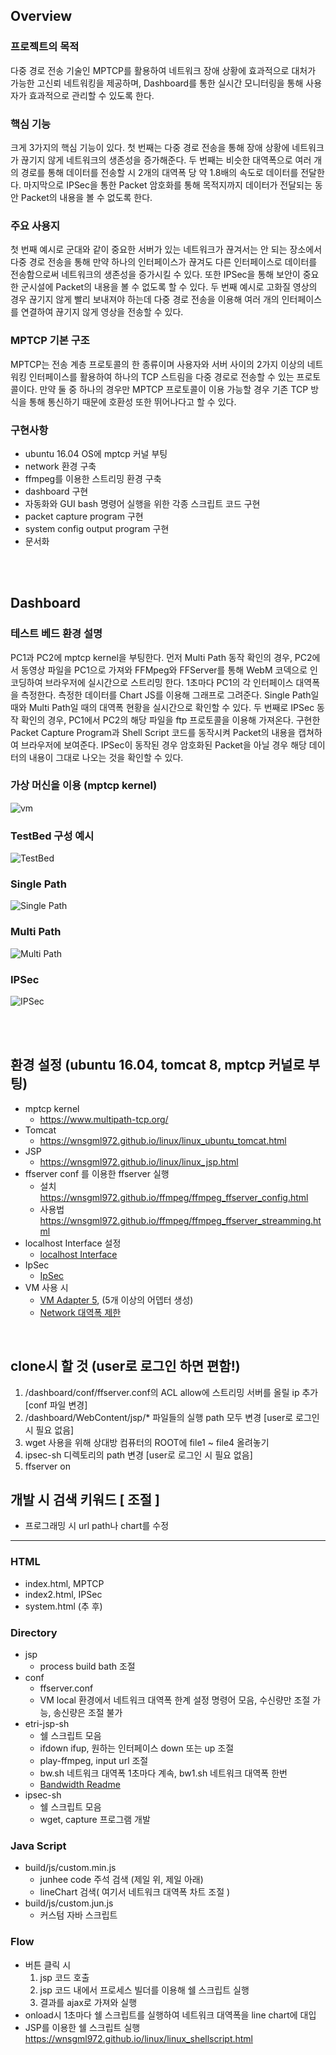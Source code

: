 ## Overview

### 프로젝트의 목적
다중 경로 전송 기술인 MPTCP를 활용하여 네트워크 장애 상황에 효과적으로 대처가 가능한 고신뢰 네트워킹을 제공하며, Dashboard를 통한 실시간 모니터링을 통해 사용자가 효과적으로 관리할 수 있도록 한다.

### 핵심 기능
크게 3가지의 핵심 기능이 있다. 첫 번째는 다중 경로 전송을 통해 장애 상황에 네트워크가 끊기지 않게 네트워크의 생존성을 증가해준다. 두 번째는 비슷한 대역폭으로 여러 개의 경로를 통해 데이터를 전송할 시 2개의 대역폭 당 약 1.8배의 속도로 데이터를 전달한다. 마지막으로 IPSec을 통한 Packet 암호화를 통해 목적지까지 데이터가 전달되는 동안 Packet의 내용을 볼 수 없도록 한다.

### 주요 사용지
첫 번째 예시로 군대와 같이 중요한 서버가 있는 네트워크가 끊겨서는 안 되는 장소에서 다중 경로 전송을 통해 만약 하나의 인터페이스가 끊겨도 다른 인터페이스로 데이터를 전송함으로써 네트워크의 생존성을 증가시킬 수 있다. 또한 IPSec을 통해 보안이 중요한 군시설에 Packet의 내용을 볼 수 없도록 할 수 있다. 두 번째 예시로 고화질 영상의 경우 끊기지 않게 빨리 보내져야 하는데 다중 경로 전송을 이용해 여러 개의 인터페이스를 연결하여 끊기지 않게 영상을 전송할 수 있다.

### MPTCP 기본 구조
MPTCP는 전송 계층 프로토콜의 한 종류이며 사용자와 서버 사이의 2가지 이상의 네트워킹 인터페이스를 활용하여 하나의 TCP 스트림을 다중 경로로 전송할 수 있는 프로토콜이다. 만약 둘 중 하나의 경우만 MPTCP 프로토콜이 이용 가능할 경우 기존 TCP 방식을 통해 통신하기 때문에 호환성 또한 뛰어나다고 할 수 있다.

### 구현사항
- ubuntu 16.04 OS에 mptcp 커널 부팅
- network 환경 구축
- ffmpeg를 이용한 스트리밍 환경 구축
- dashboard 구현
- 자동화와 GUI bash 명령어 실행을 위한 각종 스크립트 코드 구현
- packet capture program 구현
- system config output program 구현
- 문서화


<br/><br/>

## Dashboard

### 테스트 베드 환경 설명
PC1과 PC2에 mptcp kernel을 부팅한다. 먼저 Multi Path 동작 확인의 경우, PC2에서 동영상 파일을 PC1으로 가져와 FFMpeg와 FFServer를 통해 WebM 코덱으로 인코딩하여 브라우저에 실시간으로 스트리밍 한다. 1초마다 PC1의 각 인터페이스 대역폭을 측정한다. 측정한 데이터를 Chart JS를 이용해 그래프로 그려준다. Single Path일 때와 Multi Path일 때의 대역폭 현황을 실시간으로 확인할 수 있다. 두 번째로 IPSec 동작 확인의 경우, PC1에서 PC2의 해당 파일을 ftp 프로토콜을 이용해 가져온다. 구현한 Packet Capture Program과 Shell Script 코드를 동작시켜 Packet의 내용을 캡쳐하여 브라우저에 보여준다. IPSec이 동작된 경우 암호화된 Packet을 아닐 경우 해당 데이터의 내용이 그대로 나오는 것을 확인할 수 있다.

### 가상 머신을 이용 (mptcp kernel)

![vm](/md_images/vm.png)

### TestBed 구성 예시

![TestBed](/md_images/testSet.png)

### Single Path

![Single Path](/md_images/sptcp.png)

### Multi Path

![Multi Path](/md_images/mptcp.png)

### IPSec

![IPSec](/md_images/ipsec.png)

<br/><br/>

## 환경 설정 (ubuntu 16.04, tomcat 8, mptcp 커널로 부팅)
* mptcp kernel
  * <https://www.multipath-tcp.org/>
* Tomcat
  * <https://wnsgml972.github.io/linux/linux_ubuntu_tomcat.html>
* JSP
  * <https://wnsgml972.github.io/linux/linux_jsp.html>
* ffserver conf 를 이용한 ffserver 실행
  * 설치 <https://wnsgml972.github.io/ffmpeg/ffmpeg_ffserver_config.html>
  * 사용법 <https://wnsgml972.github.io/ffmpeg/ffmpeg_ffserver_streamming.html>
* localhost Interface 설정
  * [localhost Interface](/contents/localhost.md)
* IpSec
  * [IpSec](/contents/ipsec.md)
* VM 사용 시
  * [VM Adapter 5](/contents/in_vm_create_more_than_5_adaters.md), (5개 이상의 어뎁터 생성)
  * [Network 대역폭 제한](/conf/limit-network-state)


<br/>

## clone시 할 것 (user로 로그인 하면 편함!)
  1. /dashboard/conf/ffserver.conf의 ACL allow에 스트리밍 서버를 올릴 ip 추가  [conf 파일 변경]
  2. /dashboard/WebContent/jsp/* 파일들의 실행 path 모두 변경 [user로 로그인 시 필요 없음]
  4. wget 사용을 위해 상대방 컴퓨터의 ROOT에 file1 ~ file4 올려놓기
  5. ipsec-sh 디렉토리의 path 변경 [user로 로그인 시 필요 없음]
  6. ffserver on

## 개발 시 검색 키워드 [ 조절 ]
* 프로그래밍 시 url path나 chart를 수정

<hr/>

### HTML
* index.html,  MPTCP
* index2.html, IPSec
* system.html (추 후)

### Directory
* jsp
  * process build bath 조절
* conf
  * ffserver.conf  
  * VM local 환경에서 네트워크 대역폭 한계 설정 명령어 모음, 수신량만 조절 가능, 송신량은 조절 불가
* etri-jsp-sh
  * 쉘 스크립트 모음
  * ifdown ifup, 원하는 인터페이스 down 또는 up 조절
  * play-ffmpeg, input url 조절
  * bw.sh 네트워크 대역폭 1초마다 계속,  bw1.sh 네트워크 대역폭 한번
  * [Bandwidth Readme](/contents/bandwidth.md)
* ipsec-sh
  * 쉘 스크립트 모음
  * wget, capture 프로그램 개발

### Java Script
* build/js/custom.min.js
  * junhee code 주석 검색 (제일 위, 제일 아래)
  * lineChart 검색( 여기서 네트워크 대역폭 차트 조절 )
* build/js/custom.jun.js
  * 커스텀 자바 스크립트

### Flow
* 버튼 클릭 시
  1. jsp 코드 호출
  2. jsp 코드 내에서 프로세스 빌더를 이용해 쉘 스크립트 실행
  3. 결과를 ajax로 가져와 실행
* onload시 1초마다 쉘 스크립트를 실행하여 네트워크 대역폭을 line chart에 대입
* JSP를 이용한 쉘 스크립트 실행 <https://wnsgml972.github.io/linux/linux_shellscript.html>
